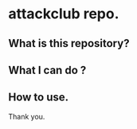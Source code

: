 # attackclub repo.

## What is this repository?


## What I can do ?


## How to use.



Thank you.
